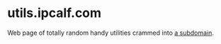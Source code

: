 # utils.ipcalf.com

Web page of totally random handy utilities crammed into [a subdomain](http://utils.ipcalf.com).
